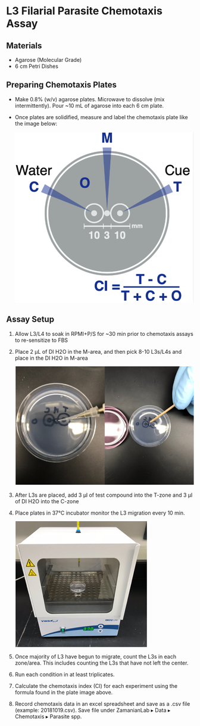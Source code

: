 # L3 Filarial Parasite Chemotaxis Assay

## Materials

- Agarose (Molecular Grade)
- 6 cm Petri Dishes

## Preparing Chemotaxis Plates

- Make 0.8% (w/v) agarose plates. Microwave to dissolve (mix intermittently). Pour ~10 mL of agarose into each 6 cm plate.

- Once plates are solidified, measure and label the chemotaxis plate like the image below:

    ![Image1](img/img1.png)

## Assay Setup

1. Allow L3/L4 to soak in RPMI+P/S for ~30 min prior to chemotaxis assays to re-sensitize to FBS

2. Place 2 µL of DI H2O in the M-area, and then pick 8-10 L3s/L4s and place in the DI H2O in M-area

    ![Image2](img/img2.png)

3. After L3s are placed, add 3 µl of test compound into the T-zone and 3 µl of DI H2O into the C-zone

4. Place plates in 37°C incubator monitor the L3 migration every 10 min.

    ![Image3](img/img3.png)

5. Once majority of L3 have begun to migrate, count the L3s in each zone/area. This includes counting the L3s that have not left the center.

6. Run each condition in at least triplicates.

7. Calculate the chemotaxis index (CI) for each experiment using the formula found in the plate image above.

8. Record chemotaxis data in an excel spreadsheet and save as a .csv file (example: 20181019.csv). Save file under ZamanianLab ▸ Data ▸ Chemotaxis ▸ Parasite spp.
